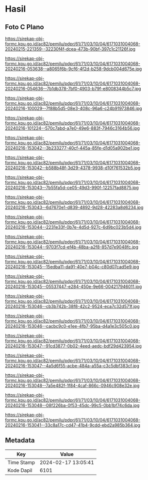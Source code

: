 # Hasil

## Foto C Plano

https://sirekap-obj-formc.kpu.go.id/ac82/pemilu/pdpr/61/71/03/10/04/6171031004068-20240215-221359--32230f4f-dcea-473b-90bf-397c1c21126f.jpg

https://sirekap-obj-formc.kpu.go.id/ac82/pemilu/pdpr/61/71/03/10/04/6171031004068-20240216-053638--a8065f6b-9cf6-4f2d-b258-9dcb004d675e.jpg

https://sirekap-obj-formc.kpu.go.id/ac82/pemilu/pdpr/61/71/03/10/04/6171031004068-20240216-054636--7b1db378-7bf0-4903-b79f-e8008344b5c7.jpg

https://sirekap-obj-formc.kpu.go.id/ac82/pemilu/pdpr/61/71/03/10/04/6171031004068-20240216-100029--7f88b5d5-08e3-408c-96a6-c24b91973846.jpg

https://sirekap-obj-formc.kpu.go.id/ac82/pemilu/pdpr/61/71/03/10/04/6171031004068-20240216-101224--570c7abd-a7e0-49e6-883f-7946c3164b56.jpg

https://sirekap-obj-formc.kpu.go.id/ac82/pemilu/pdpr/61/71/03/10/04/6171031004068-20240216-153042--3b233277-40cf-445a-85fe-d1d05a902be1.jpg

https://sirekap-obj-formc.kpu.go.id/ac82/pemilu/pdpr/61/71/03/10/04/6171031004068-20240216-153042--b588b48f-3d29-4378-9938-d10f761532b5.jpg

https://sirekap-obj-formc.kpu.go.id/ac82/pemilu/pdpr/61/71/03/10/04/6171031004068-20240216-153043--7b55fa5d-ce05-49d3-990f-12257fad8875.jpg

https://sirekap-obj-formc.kpu.go.id/ac82/pemilu/pdpr/61/71/03/10/04/6171031004068-20240216-153043--6d7670e1-d839-4892-9d28-42283a8d6234.jpg

https://sirekap-obj-formc.kpu.go.id/ac82/pemilu/pdpr/61/71/03/10/04/6171031004068-20240216-153044--2231e33f-0b7e-4d5d-927c-6d9bc023b5d4.jpg

https://sirekap-obj-formc.kpu.go.id/ac82/pemilu/pdpr/61/71/03/10/04/6171031004068-20240216-153044--9703f7cd-ef4b-48ba-a2f8-857d7e9048fc.jpg

https://sirekap-obj-formc.kpu.go.id/ac82/pemilu/pdpr/61/71/03/10/04/6171031004068-20240216-153045--15edba11-da91-40e7-b04c-c80d07cad5e9.jpg

https://sirekap-obj-formc.kpu.go.id/ac82/pemilu/pdpr/61/71/03/10/04/6171031004068-20240216-153045--05537447-e284-450e-9e66-004217946011.jpg

https://sirekap-obj-formc.kpu.go.id/ac82/pemilu/pdpr/61/71/03/10/04/6171031004068-20240216-153046--cb3b742b-38f8-42c2-9524-eca7c32d571f.jpg

https://sirekap-obj-formc.kpu.go.id/ac82/pemilu/pdpr/61/71/03/10/04/6171031004068-20240216-153046--cacbc9c0-e1ee-4fb7-95ba-d4a1e3c505c0.jpg

https://sirekap-obj-formc.kpu.go.id/ac82/pemilu/pdpr/61/71/03/10/04/6171031004068-20240216-153047--91cd3877-0b02-4eed-aedc-bdf29d423954.jpg

https://sirekap-obj-formc.kpu.go.id/ac82/pemilu/pdpr/61/71/03/10/04/6171031004068-20240216-153047--4a5d6f55-acbe-484a-a55a-c3c5dbf383cf.jpg

https://sirekap-obj-formc.kpu.go.id/ac82/pemilu/pdpr/61/71/03/10/04/6171031004068-20240216-153048--7a5e482f-1f84-4caf-866c-0946c908e32e.jpg

https://sirekap-obj-formc.kpu.go.id/ac82/pemilu/pdpr/61/71/03/10/04/6171031004068-20240216-153048--08f226ba-0f53-45dc-99c5-0bb1bf74c6da.jpg

https://sirekap-obj-formc.kpu.go.id/ac82/pemilu/pdpr/61/71/03/10/04/6171031004068-20240216-153041--33c8a17c-cd47-41b4-9cdd-ebd2a985b364.jpg


## Metadata

| Key        | Value               |
| ---------- | ------------------- |
| Time Stamp | 2024-02-17 13:05:41 |
| Kode Dapil | 6101                |



